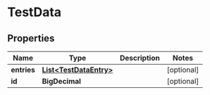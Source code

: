 # TestData

## Properties

| Name        | Type                                              | Description | Notes      |
|-------------|---------------------------------------------------|-------------|------------|
| **entries** | [**List&lt;TestDataEntry&gt;**](TestDataEntry.md) |             | [optional] |
| **id**      | **BigDecimal**                                    |             | [optional] |



